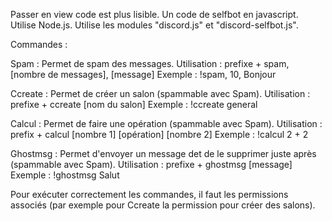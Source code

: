Passer en view code est plus lisible.
Un code de selfbot en javascript.
Utilise Node.js.
Utilise les modules "discord.js" et "discord-selfbot.js".

Commandes :

  Spam : Permet de spam des messages.
    Utilisation : prefixe + spam, [nombre de messages], [message]
    Exemple : !spam, 10, Bonjour
    
  Ccreate : Permet de créer un salon (spammable avec Spam).
    Utilisation : prefixe + ccreate [nom du salon]
    Exemple : !ccreate general
    
  Calcul : Permet de faire une opération (spammable avec Spam).
    Utilisation : prefix + calcul [nombre 1] [opération] [nombre 2]
    Exemple : !calcul 2 + 2
    
  Ghostmsg : Permet d'envoyer un message det de le supprimer juste après (spammable avec Spam).
    Utilisation : prefixe + ghostmsg [message]
    Exemple : !ghostmsg Salut
    
  Pour exécuter correctement les commandes, il faut les permissions associés (par exemple pour Ccreate la permission pour créer des salons).
